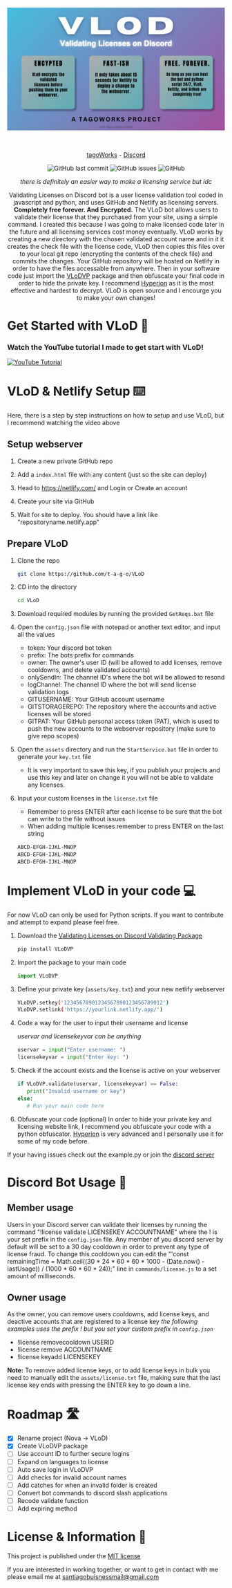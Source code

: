 ![Banner](./image.png)
<div align="center">
    </a>
    <br />
    
   [tagoWorks](https://tago.works/) - [Discord](https://tago.works/discord)
   
   ![GitHub last commit](https://img.shields.io/github/last-commit/t-a-g-o/vlod)
   ![GitHub issues](https://img.shields.io/github/issues-raw/t-a-g-o/vlod)
   ![GitHub](https://img.shields.io/github/license/t-a-g-o/vlod)

   *there is definitely an easier way to make a licensing service but idc*
   
   Validating Licenses on Discord bot is a user license validation tool coded in javascript and python, and uses GitHub and Netlify as licensing servers. **Completely free forever. And Encrypted.** The VLoD bot allows
   users to validate their license that they purchased from your site, using a simple command. I created this because I was going to make licensed code later in the future and all licensing services cost money eventually.
   VLoD works by creating a new directory with the chosen validated account name and in it it creates the check file with the license code, VLoD then copies this files over to your local git repo (encrypting the contents of the check file) and commits the
   changes. Your GitHub repository will be hosted on Netlify in order to have the files accessable from anywhere. Then in your software code just import the [VLoDVP](https://github.com/t-a-g-o/vlod/tree/vlodvp) package and then obfuscate your final code in order
   to hide the private key. I recommend [Hyperion](https://github.com/billythegoat356/Hyperion) as it is the most effective and hardest to decrypt. VLoD is open source and I encourge you to make your own changes!

</div>

# Get Started with VLoD 🚀
### Watch the YouTube tutorial I made to get start with VLoD!
[![YouTube Tutorial](https://img.youtube.com/vi/ZGfnvUzBGG8/0.jpg)](https://youtube.com/watch?v=ZGfnvUzBGG8)

# VLoD & Netlify Setup ⌨️

Here, there is a step by step instructions on how to setup and use VLoD, but I recommend watching the video above

## Setup webserver
1. Create a new private GitHub repo
   
2. Add a `index.html` file with any content (just so the site can deploy)
   
3. Head to https://netlify.com/ and Login or Create an account
   
4. Create your site via GitHub

5. Wait for site to deploy. You should have a link like "repositoryname.netlify.app"

## Prepare VLoD
1. Clone the repo
   ```sh
   git clone https://github.com/t-a-g-o/VLoD
   ```
   
2. CD into the directory
   ```sh
   cd VLoD
   ```
3. Download required modules by running the provided `GetReqs.bat` file
   
4. Open the `config.json` file with notepad or another text editor, and input all the values
   * token: Your discord bot token
   * prefix: The bots prefix for commands
   * owner: The owner's user ID (will be allowed to add licenses, remove cooldowns, and delete validated accounts)
   * onlySendIn: The channel ID's where the bot will be allowed to resond
   * logChannel: The channel ID where the bot will send license validation logs
   * GITUSERNAME: Your GitHub account username
   * GITSTORAGEREPO: The repository where the accounts and active licenses will be stored
   * GITPAT: Your GitHub personal access token (PAT), which is used to push the new accounts to the webserver repository (make sure to give repo scopes)
5. Open the `assets` directory and run the `StartService.bat` file in order to generate your `key.txt` file
   * It is very important to save this key, if you publish your projects and use this key and later on change it you will not be able to validate any licenses.

6. Input your custom licenses in the `license.txt` file
   * Remember to press ENTER after each license to be sure that the bot can write to the file without issues
   * When adding multiple licenses remember to press ENTER on the last string
   ```txt
   ABCD-EFGH-IJKL-MNOP
   ABCD-EFGH-IJKL-MNOP
   ABCD-EFGH-IJKL-MNOP

   ```

# Implement VLoD in your code 💻
For now VLoD can only be used for Python scripts. If you want to contribute and attempt to expand please feel free.
1. Download the [Validating Licenses on Discord Validating Package](https://github.com/t-a-g-o/vlod/tree/vlodvp)
   ```sh
   pip install VLoDVP
   ```
2. Import the package to your main code
   ```py
   import VLoDVP
   ```
3. Define your private key (`assets/key.txt`) and your new netlify webserver
   ```sh
   VLoDVP.setkey('12345678901234567890123456789012')
   VLoDVP.setlink('https://yourlink.netlify.app/')
   ```
4. Code a way for the user to input their username and license

   *uservar and licensekeyvar can be anything*
   ```py
   uservar = input("Enter username: ")
   licensekeyvar = input("Enter key: ")
   ```
5. Check if the account exists and the license is active on your webserver
   ```py
   if VLoDVP.validate(uservar, licensekeyvar) == False:
      print("Invalid username or key")
   else:
      # Run your main code here
   ```
6. Obfuscate your code (optional)
 In order to hide your private key and licensing website link, I recommend you obfuscate your code with a python obfuscator. [Hyperion](https://github.com/billythegoat356/Hyperion) is very advanced and I personally use it for some of my code before.


If your having issues check out the example.py or join the [discord server](https://tago.works/discord)
# Discord Bot Usage 🤖
## Member usage
Users in your Discord server can validate their licenses by running the command "!license validate LICENSEKEY ACCOUNTNAME" where the ! is your set prefix in the `config.json` file.
Any member of you discord server by default will be set to a 30 day cooldown in order to prevent any type of license fraud. To change this cooldown you can edit the "'const remainingTime = Math.ceil((30 * 24 * 60 * 60 * 1000 - (Date.now() - lastUsage)) / (1000 * 60 * 60 * 24));" line in `commands/license.js` to a set amount of milliseconds.

## Owner usage
As the owner, you can remove users cooldowns, add license keys, and deactive accounts that are registered to a license key
*the following examples uses the prefix ! but you set your custom prefix in `config.json`*
* !license removecooldown USERID
* !license remove ACCOUNTNAME
* !license keyadd LICENSEKEY

**Note:**
To remove added license keys, or to add license keys in bulk you need to manually edit the `assets/license.txt` file, making sure that the last license key ends with pressing the ENTER key to go down a line.

# Roadmap 🛣️
- [x] Rename project (Nova -> VLoD)
- [x] Create VLoDVP package
- [ ] Use account ID to further secure logins
- [ ] Expand on languages to license
- [ ] Auto save login in VLoDVP
- [ ] Add checks for invalid account names
- [ ] Add catches for when an invalid folder is created
- [ ] Convert bot commands to discord slash applications
- [ ] Recode validate function
- [ ] Add expiring method

# License & Information 📃
This project is published under the [MIT license](./LICENSE)

If you are interested in working together, or want to get in contact with me please email me at santiagobuisnessmail@gmail.com
